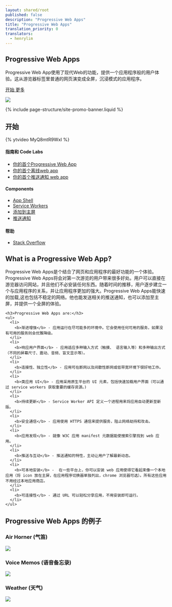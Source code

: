 ```yaml
---
layout: shared/root
published: false
description: "Progressive Web Apps"
title: "Progressive Web Apps"
translation_priority: 0
translators:
  - henrylim  
---
```


<div class="wf-landing-section">
  <div class="page-content mdl-grid">
    <div class="mdl-cell mdl-cell--8-col mdl-cell--5-col-tablet">
      <h2>Progressive Web Apps</h2>
      <p>Progressive Web App使用了现代Web的功能，提供一个应用程序般的用户体验。这从游览器标签里普通的网页演变成全屏，沉浸模式的应用程序。</p>
      <p>
        <a href="#getstarted" class="mdl-button mdl-js-button mdl-button--raised mdl-button--colored">
          开始
        </a>
        <a href="#learnmore" class="mdl-button mdl-js-button mdl-button--raised mdl-button--colored pwa-left-margin">
          更多
        </a>
      </p>
    </div>
    <div class="mdl-cell mdl-cell--4-col mdl-cell--3-col-tablet mdl-cell--hide-phone">
      <img src="/web/imgs/pwa-voice-memos_framed.png">
    </div>
  </div>
</div>

{% include page-structure/site-promo-banner.liquid %}

<div id="getstarted" class="wf-landing-section wf-pwa-gs wf-secondaryheading">
  <div class="page-content mdl-grid">
    <h2 class="mdl-cell mdl-cell--12-col">
      开始
    </h2>
    <div class="mdl-cell mdl-cell--6-col mdl-cell--8-col-tablet">
      {% ytvideo MyQ8mtR9WxI %}
    </div>
    <div class="mdl-cell mdl-cell--6-col mdl-cell--8-col-tablet">
      <h4>指南和 Code Labs</h4>
      <ul>
        <li><a href="/web/fundamentals/getting-started/your-first-progressive-web-app/">你的首个Progressive Web App</a></li>
        <li><a href="/web/fundamentals/getting-started/your-first-offline-web-app/">你的首个离线web app</a></li>
        <li><a href="/web/fundamentals/getting-started/push-notifications/">你的首个推送通知 web app</a></li>
      </ul>
      <h4>Components</h4>
      <ul>
        <li><a href="/web/updates/2015/11/app-shell">App Shell</a></li>
        <li><a href="https://slightlyoff.github.io/ServiceWorker/spec/service_worker/">Service Workers</a></li>
        <li><a href="/web/fundamentals/engage-and-retain/simplified-app-installs/">添加到主屏</a></li>
        <li><a href="/web/fundamentals/engage-and-retain/push-notifications/">推送通知</a></li>
      </ul>
      <h4>帮助</h4>
      <ul>
        <li><a href="http://stackoverflow.com/questions/tagged/progressive-web-apps">Stack Overflow</a></li>
      </ul>
    </div>
  </div>
</div>

<div id="learnmore" class="wf-landing-section">
  <div class="page-content">
    <h2>What is a Progressive Web App?</h2>
    <p>
      Progressive Web Apps是个结合了网页和应用程序的最好功能的一个体验。Progressive Web Apps将会对第一次游览的用户带来很多好处。用户可以直接在游览器访问网站，并且他们不必安装任何东西。随着时间的推移，用户逐步建立一个与应用程序的关系，并让应用程序更加的强大。Progressive Web Apps能快速的加载,这也包括不稳定的网络。他也能发送相关的推送通知，也可以添加至主屏，并提供一个全屏的体验。
    </p>

    <h3>Progressive Web Apps are:</h3>
    <ul>
      <li>
        <b>渐进增强</b> - 应用运行在尽可能多的环境中。它会使用任何可用的服务，如果没有可用的服务则会优雅降级。
      </li>
      <li>
        <b>响应用户界面</b> - 应用适应多种输入方式（触摸、 语言输入等）和多种输出方式（不同的屏幕尺寸、震动、音频、盲文显示等）。
      </li>
      <li>
        <b>连接性、独立性</b> - 应用可在断网以及间歇性断网或低带宽环境下很好地工作。
      </li>
      <li>
        <b>类应用 UI</b> - 应用采用原生平台的 UI 元素，包括快速加载用户界面（可以通过 service workers 获取重要的缓存资源。)
      </li>
      <li>
        <b>持续更新</b> - Service Worker API 定义一个进程用来将应用自动更新至新版。
      </li>
      <li>
        <b>安全通信</b> - 应用使用 HTTPS 通信来提供服务，阻止网络劫持和攻击。
      </li>
      <li>
        <b>应用发现</b> - 就像 W3C 应用 manifest 元数据能使搜索引擎找到 web 应用。
      </li>
      <li>
        <b>推送与互动</b> - 推送通知的特性，主动让用户了解最新动态。
      </li>
      <li>
        <b>可本地安装</b> -  在一些平台上，你可以安装 web 应用使得它看起来像一个本地应用（将 icon 放在主屏，在应用程序切换器单独列出，chrome 浏览器可选）。所有这些应用不用经过本地应用商店。
      </li>
      <li>
        <b>可连接性</b> - 通过 URL 可以轻松分享应用，不用安装即可运行。
      </li>
    </ul>
  </div>
</div>

<style>
  .pwa-image {
    max-width: 300px;
  }
</style>

<div class="wf-landing-section wf-secondaryheading">
  <div class="page-content mdl-grid">
    <h2 class="mdl-cell mdl-cell--12-col">
      Progressive Web Apps 的例子
    </h2>
    <div class="mdl-cell mdl-cell--4-col mdl-cell--4-col-tablet mdl-typography--text-center">
      <h3>Air Horner (气笛)</h3>
      <a href="https://airhorner.com/">
        <img src="/web/imgs/pwa-airhorner.png" class="pwa-image">
      </a>
    </div>
    <div class="mdl-cell mdl-cell--4-col mdl-cell--4-col-tablet mdl-typography--text-center">
      <h3>Voice Memos (语音备忘录)</h3>
      <a href="https://voice-memos.appspot.com/">
        <img src="/web/imgs/pwa-voice-memos.png" class="pwa-image">
      </a>
    </div>
    <div class="mdl-cell mdl-cell--4-col mdl-cell--4-col-tablet mdl-typography--text-center">
      <h3>Weather (天气)</h3>
      <a href="https://weather-pwa-sample.firebaseapp.com/final/">
        <img src="/web/imgs/pwa-weather.png" class="pwa-image">
      </a>
    </div>
  </div>
</div>
